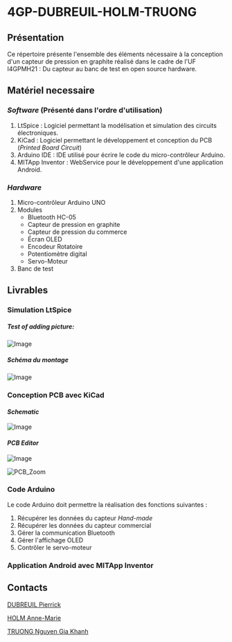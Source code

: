 # 4GP-DUBREUIL-HOLM-TRUONG
## Présentation
Ce répertoire présente l'ensemble des éléments nécessaire à la conception d'un capteur de pression en graphite réalisé dans le cadre de l'UF I4GPMH21 : Du capteur au banc de test en open source hardware.
## Matériel necessaire
### ***Software*** (Présenté dans l'ordre d'utilisation)
1. LtSpice : Logiciel permettant la modélisation et simulation des circuits électroniques. 
1. KiCad : Logiciel permettant le développement et conception du PCB (*Printed Board Circuit*)
1. Arduino IDE : IDE utilisé pour écrire le code du micro-contrôleur Arduino. 
1. MITApp Inventor : WebService pour le développement d'une application Android.
### ***Hardware***
1. Micro-contrôleur Arduino UNO
1. Modules 
    * Bluetooth HC-05
    * Capteur de pression en graphite
    * Capteur de pression du commerce
    * Écran OLED
    * Encodeur Rotatoire
    * Potentiomètre digital
    * Servo-Moteur
1. Banc de test

## Livrables
### Simulation LtSpice

##### Test of adding picture:

![Image](https://github.com/user-attachments/assets/bb8b725c-3786-4de3-b387-24d299d0f4b6)

##### Schéma du montage

![Image](https://github.com/user-attachments/assets/6c88a882-49c6-4592-8ece-e05b3ce8b806)

### Conception PCB avec KiCad
#### ***Schematic***

![Image](https://github.com/user-attachments/assets/41834f51-993d-49a6-9831-d555f277b064)

#### ***PCB Editor***

![Image](https://github.com/user-attachments/assets/7d89c180-d199-42cf-8f1e-8d37468880a9)


![PCB_Zoom](https://private-user-images.githubusercontent.com/159114395/427707407-24e7c373-4ed5-4451-ad44-48b8578d2677.png?jwt=eyJhbGciOiJIUzI1NiIsInR5cCI6IkpXVCJ9.eyJpc3MiOiJnaXRodWIuY29tIiwiYXVkIjoicmF3LmdpdGh1YnVzZXJjb250ZW50LmNvbSIsImtleSI6ImtleTUiLCJleHAiOjE3NDMxMDExOTAsIm5iZiI6MTc0MzEwMDg5MCwicGF0aCI6Ii8xNTkxMTQzOTUvNDI3NzA3NDA3LTI0ZTdjMzczLTRlZDUtNDQ1MS1hZDQ0LTQ4Yjg1NzhkMjY3Ny5wbmc_WC1BbXotQWxnb3JpdGhtPUFXUzQtSE1BQy1TSEEyNTYmWC1BbXotQ3JlZGVudGlhbD1BS0lBVkNPRFlMU0E1M1BRSzRaQSUyRjIwMjUwMzI3JTJGdXMtZWFzdC0xJTJGczMlMkZhd3M0X3JlcXVlc3QmWC1BbXotRGF0ZT0yMDI1MDMyN1QxODQxMzBaJlgtQW16LUV4cGlyZXM9MzAwJlgtQW16LVNpZ25hdHVyZT00MmE0NTVmMDFjOTQzY2RjYzUxZWZkZDYyZWIxZTBjZjI1ZjkyNjEwZTQ2OTYwZjNhMWZhY2ZlZDNhZmMzYWE4JlgtQW16LVNpZ25lZEhlYWRlcnM9aG9zdCJ9.CuN2I4dctzHIWRDvm5KdSwq-A_jlzrphd5sgUXLNqCo)

### Code Arduino
Le code Arduino doit permettre la réalisation des fonctions suivantes :
1. Récupérer les données du capteur *Hand-made*
1. Récupérer les données du capteur commercial
1. Gérer la communication Bluetooth
1. Gérer l'affichage OLED
1. Contrôler le servo-moteur

### Application Android avec MITApp Inventor
###
## Contacts
[DUBREUIL Pierrick](https://github.com/pierrickdubreuil17)

[HOLM Anne-Marie](https://github.com/anemho)

[TRUONG Nguyen Gia Khanh](https://github.com/ntruonginsatls)
